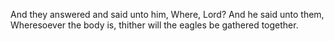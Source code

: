 And they answered and said unto him, Where, Lord? And he said unto them, Wheresoever the body is, thither will the eagles be gathered together.
